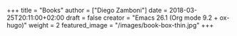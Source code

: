 +++
title = "Books"
author = ["Diego Zamboni"]
date = 2018-03-25T20:11:00+02:00
draft = false
creator = "Emacs 26.1 (Org mode 9.2 + ox-hugo)"
weight = 2
featured_image = "/images/book-box-thin.jpg"
+++
